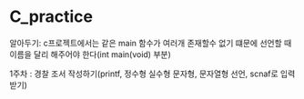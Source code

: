 # C_practice
알아두기: c프로젝트에서는 같은 main 함수가 여러개 존재할수 없기 떄문에 선언할 때 이름을 달리 해주어야 한다(int main(void) 부분)


1주차 : 경찰 조서 작성하기(printf, 정수형 실수형 문자형, 문자열형 선언, scnaf로 입력받기)
